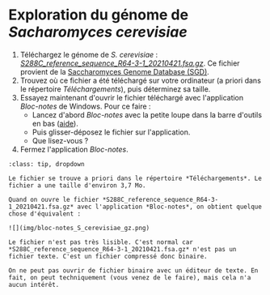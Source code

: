 # Exploration du génome de *Sacharomyces cerevisiae*

1. Téléchargez le génome de *S. cerevisiae* :
[*S288C_reference_sequence_R64-3-1_20210421.fsa.gz*](files/S288C_reference_sequence_R64-3-1_20210421.fsa.gz).
    Ce fichier provient de la [Saccharomyces Genome Database (SGD)](https://www.yeastgenome.org/).
1. Trouvez où ce fichier a été téléchargé sur votre ordinateur (a priori dans le répertoire *Téléchargements*), puis déterminez sa taille.
1. Essayez maintenant d'ouvrir le fichier téléchargé avec l'application *Bloc-notes* de Windows. Pour ce faire :
    - Lancez d'abord *Bloc-notes* avec la petite loupe dans la barre d'outils en bas ([aide](img/bloc-notes_aide.png)).
    - Puis glisser-déposez le fichier sur l'application.
    - Que lisez-vous ?
1. Fermez l'application *Bloc-notes*.


```{admonition} Éléments de réponse
:class: tip, dropdown

Le fichier se trouve a priori dans le répertoire *Téléchargements*. Le fichier a une taille d'environ 3,7 Mo.

Quand on ouvre le fichier *S288C_reference_sequence_R64-3-1_20210421.fsa.gz* avec l'application *Bloc-notes*, on obtient quelque chose d'équivalent :

![](img/bloc-notes_S_cerevisiae_gz.png)

Le fichier n'est pas très lisible. C'est normal car *S288C_reference_sequence_R64-3-1_20210421.fsa.gz* n'est pas un fichier texte. C'est un fichier compressé donc binaire.

On ne peut pas ouvrir de fichier binaire avec un éditeur de texte. En fait, on peut techniquement (vous venez de le faire), mais cela n'a aucun intérêt.
```
